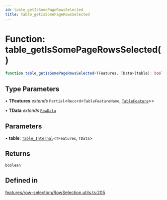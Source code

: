 ```yaml
---
id: table_getIsSomePageRowsSelected
title: table_getIsSomePageRowsSelected
---
```


# Function: table\_getIsSomePageRowsSelected()

```ts
function table_getIsSomePageRowsSelected<TFeatures, TData>(table): boolean
```

## Type Parameters

• **TFeatures** *extends* `Partial`\<`Record`\<`TableFeatureName`, [`TableFeature`](../interfaces/tablefeature.md)\>\>

• **TData** *extends* [`RowData`](../type-aliases/rowdata.md)

## Parameters

• **table**: [`Table_Internal`](../type-aliases/table_internal.md)\<`TFeatures`, `TData`\>

## Returns

`boolean`

## Defined in

[features/row-selection/RowSelection.utils.ts:205](https://github.com/TanStack/table/blob/main/packages/table-core/src/features/row-selection/RowSelection.utils.ts#L205)
